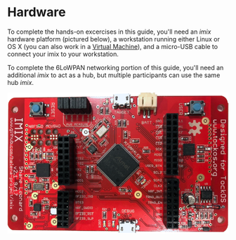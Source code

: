 # Hardware

To complete the hands-on excercises in this guide, you'll need an _imix_
hardware platform (pictured below), a workstation running either Linux or OS X
(you can also work in a [Virtual
Machine](prerequisites/software.html#virtual-machine)), and a micro-USB cable
to connect your imix to your workstation.

To complete the 6LoWPAN networking portion of this guide, you'll need an
additional _imix_ to act as a hub, but multiple participants can use the same
hub _imix_.

![](../imgs/imix-v2.1.png)

